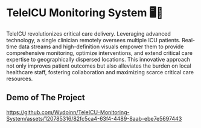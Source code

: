 # TeleICU Monitoring System 🖥️🎦

TeleICU revolutionizes critical care delivery. Leveraging advanced technology, a single clinician remotely oversees multiple ICU patients. Real-time data streams and high-definition visuals empower them to provide comprehensive monitoring, optimize interventions, and extend critical care expertise to geographically dispersed locations. This innovative approach not only improves patient outcomes but also alleviates the burden on local healthcare staff, fostering collaboration and maximizing scarce critical care resources.

## Demo of The Project
https://github.com/Wydoinn/TeleICU-Monitoring-System/assets/120785316/82fc5ca4-63f4-4489-8aab-ebe7e5697443
